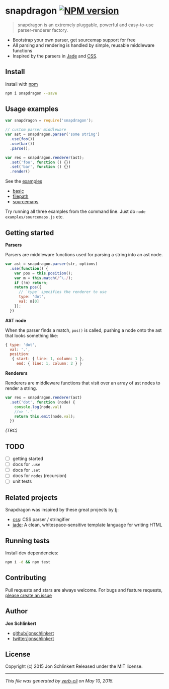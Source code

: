 # snapdragon [![NPM version](https://badge.fury.io/js/snapdragon.svg)](http://badge.fury.io/js/snapdragon)

> snapdragon is an extremely pluggable, powerful and easy-to-use parser-renderer factory.

* Bootstrap your own parser, get sourcemap support for free
* All parsing and rendering is handled by simple, reusable middleware functions
* Inspired by the parsers in [Jade](http://jade-lang.com) and [CSS](https://github.com/reworkcss/css).

## Install

Install with [npm](https://www.npmjs.com/)

```bash
npm i snapdragon --save
```

## Usage examples

```js
var snapdragon = require('snapdragon');

// custom parser middleware
var ast = snapdragon.parser('some string')
  .use(foo())
  .use(bar())
  .parse();

var res = snapdragon.renderer(ast);
  .set('foo', function () {})
  .set('bar', function () {})
  .render()
```

See the [examples](./examples/)

* [basic](./examples/basic-example.js)
* [filepath](./examples/filepath-example.js)
* [sourcemaps](./examples/sourcemaps.js)

Try running all three examples from the command line. Just do `node examples/sourcemaps.js` etc.

## Getting started

**Parsers**

Parsers are middleware functions used for parsing a string into an ast node.

```js
var ast = snapdragon.parser(str, options)
  .use(function() {
    var pos = this.position();
    var m = this.match(/^\./);
    if (!m) return;
    return pos({
      // `type` specifies the renderer to use
      type: 'dot',
      val: m[0]
    });
  })
```

**AST node**

When the parser finds a match, `pos()` is called, pushing a node onto the ast that looks something like:

```js
{ type: 'dot',
  val: '.',
  position:
   { start: { line: 1, column: 1 },
     end: { line: 1, column: 2 } }
```

**Renderers**

Renderers are middleware functions that visit over an array of ast nodes to render a string.

```js
var res = snapdragon.renderer(ast)
  .set('dot', function (node) {
    console.log(node.val)
    //=> '.'
    return this.emit(node.val);
  })
```

_(TBC)_

## TODO

* [ ] getting started
* [ ] docs for `.use`
* [ ] docs for `.set`
* [ ] docs for `nodes` (recursion)
* [ ] unit tests

## Related projects

Snapdragon was inspired by these great projects by [tj](https://github.com/tj):

* [css](https://github.com/reworkcss/css): CSS parser / stringifier
* [jade](http://jade-lang.com): A clean, whitespace-sensitive template language for writing HTML

## Running tests

Install dev dependencies:

```bash
npm i -d && npm test
```

## Contributing

Pull requests and stars are always welcome. For bugs and feature requests, [please create an issue](https://github.com/jonschlinkert/snapdragon/issues/new)

## Author

**Jon Schlinkert**

+ [github/jonschlinkert](https://github.com/jonschlinkert)
+ [twitter/jonschlinkert](http://twitter.com/jonschlinkert)

## License

Copyright (c) 2015 Jon Schlinkert
Released under the MIT license.

***

_This file was generated by [verb-cli](https://github.com/assemble/verb-cli) on May 10, 2015._